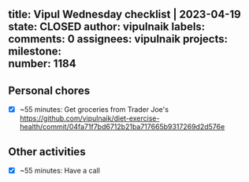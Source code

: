 title:	Vipul Wednesday checklist | 2023-04-19
state:	CLOSED
author:	vipulnaik
labels:	
comments:	0
assignees:	vipulnaik
projects:	
milestone:	
number:	1184
--
## Personal chores

- [x] ~55 minutes: Get groceries from Trader Joe's https://github.com/vipulnaik/diet-exercise-health/commit/04fa71f7bd6712b21ba717665b9317269d2d576e

## Other activities

- [x] ~55 minutes: Have a call

